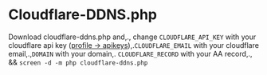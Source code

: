 # Cloudflare-DDNS.php

Download cloudflare-ddns.php and,., change `CLOUDFLARE_API_KEY` with your cloudflare api key ([profile -> apikeys](https://dash.cloudflare.com/profile)),.`CLOUDFLARE_EMAIL` with your cloudflare email,.,`DOMAIN` with your domain,. `CLOUDFLARE_RECORD` with your AA record,., && `screen -d -m php cloudflare-ddns.php`
